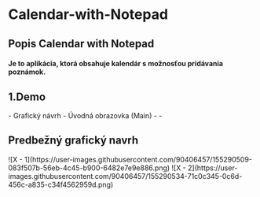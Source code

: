 <h1> Calendar-with-Notepad </h1>
<h2>Popis Calendar with Notepad</h2>
<h4 type=bold>Je to aplikácia, ktorá obsahuje kalendár s možnosťou pridávania poznámok. </h4>

<h2>1.Demo</h2>
- Grafický návrh
- Úvodná obrazovka (Main)
- 
- 

<h2>Predbežný grafický navrh</h2>
![X - 1](https://user-images.githubusercontent.com/90406457/155290509-083f507b-56eb-4c45-b900-6482e7e9e886.png)
![X - 2](https://user-images.githubusercontent.com/90406457/155290534-71c0c345-0c6d-456c-a835-c34f4562959d.png)

